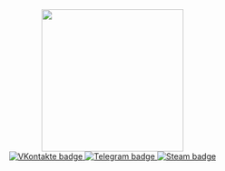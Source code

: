 <div id="header" align="center">
  <img src="https://i.giphy.com/media/v1.Y2lkPTc5MGI3NjExYmpuYjNkaHc0cWFoanIyaDVqYTJydzZ5YjBsZHNoOXo3eXJ4Z2IycSZlcD12MV9pbnRlcm5hbF9naWZfYnlfaWQmY3Q9Zw/2IudUHdI075HL02Pkk/giphy.gif" width="250"/>
</div>

<div id="badges" align="center">
  <a href="https://vk.com/mrmeowmurk">
    <img src="https://img.shields.io/badge/VKontakte-blue?style=for-the-badge&logo=Vk&logoColor=white" alt="VKontakte badge"/>
  </a>
  <a href="https://web.telegram.org/k/#@mrMeowMurk">
    <img src="https://img.shields.io/badge/Telegram-blue?style=for-the-badge&logo=Telegram&logoColor=white&color=blue" alt="Telegram badge"/>
  </a>
  <a href="https://steamcommunity.com/id/sidorovi4ok/">
    <img src="https://img.shields.io/badge/Steam-blue?style=for-the-badge&logo=Steam&logoColor=white&color=black" alt="Steam badge"/>
  </a>
</div>
<img lign="center" src="https://komarev.com/ghpvc/?username=your-github-Sidorovi4ok&style=flat-square&color=blue" alt=""/>




<!--
**Sidorovi4ok/Sidorovi4ok** is a ✨ _special_ ✨ repository because its `README.md` (this file) appears on your GitHub profile.

Here are some ideas to get you started:

- 🔭 I’m currently working on ...
- 🌱 I’m currently learning ...
- 👯 I’m looking to collaborate on ...
- 🤔 I’m looking for help with ...
- 💬 Ask me about ...
- 📫 How to reach me: ...
- 😄 Pronouns: ...
- ⚡ Fun fact: ...
-->
